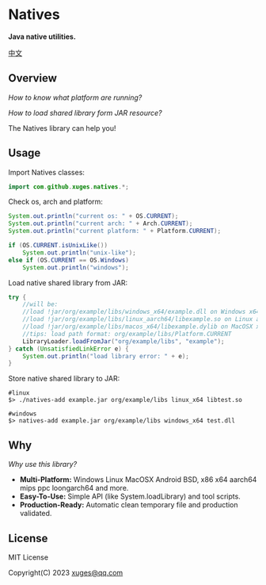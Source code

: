 # Natives

**Java native utilities.**

[中文](doc/README_cn.md)



## Overview

*How to know what platform are running?*

*How to load shared library form JAR resource?*

The Natives library can help you!



## Usage

Import Natives classes:

```java
import com.github.xuges.natives.*;
```



Check os, arch and platform:

```java
System.out.println("current os: " + OS.CURRENT);
System.out.println("current arch: " + Arch.CURRENT);
System.out.println("current platform: " + Platform.CURRENT);

if (OS.CURRENT.isUnixLike())
    System.out.println("unix-like");
else if (OS.CURRENT == OS.Windows)
    System.out.println("windows");
```



Load native shared library from JAR:

```java
try {
    //will be:
    //load !jar/org/example/libs/windows_x64/example.dll on Windows x64
    //load !jar/org/example/libs/linux_aarch64/libexample.so on Linux aarch64
    //load !jar/org/example/libs/macos_x64/libexample.dylib on MacOSX x64
    //tips: load path format: org/example/libs/Platform.CURRENT
	LibraryLoader.loadFromJar("org/example/libs", "example");
} catch (UnsatisfiedLinkError e) {
	System.out.println("load library error: " + e);
}
```



Store native shared library to JAR:

```shell
#linux
$> ./natives-add example.jar org/example/libs linux_x64 libtest.so

#windows
$> natives-add example.jar org/example/libs windows_x64 test.dll
```



## Why

*Why use this library?*

- **Multi-Platform:** Windows Linux MacOSX Android BSD,  x86 x64 aarch64 mips ppc loongarch64 and more.
- **Easy-To-Use:** Simple API (like System.loadLibrary) and tool scripts.
- **Production-Ready:** Automatic clean temporary file and production validated.



## License

MIT License

Copyright(C) 2023 xuges@qq.com